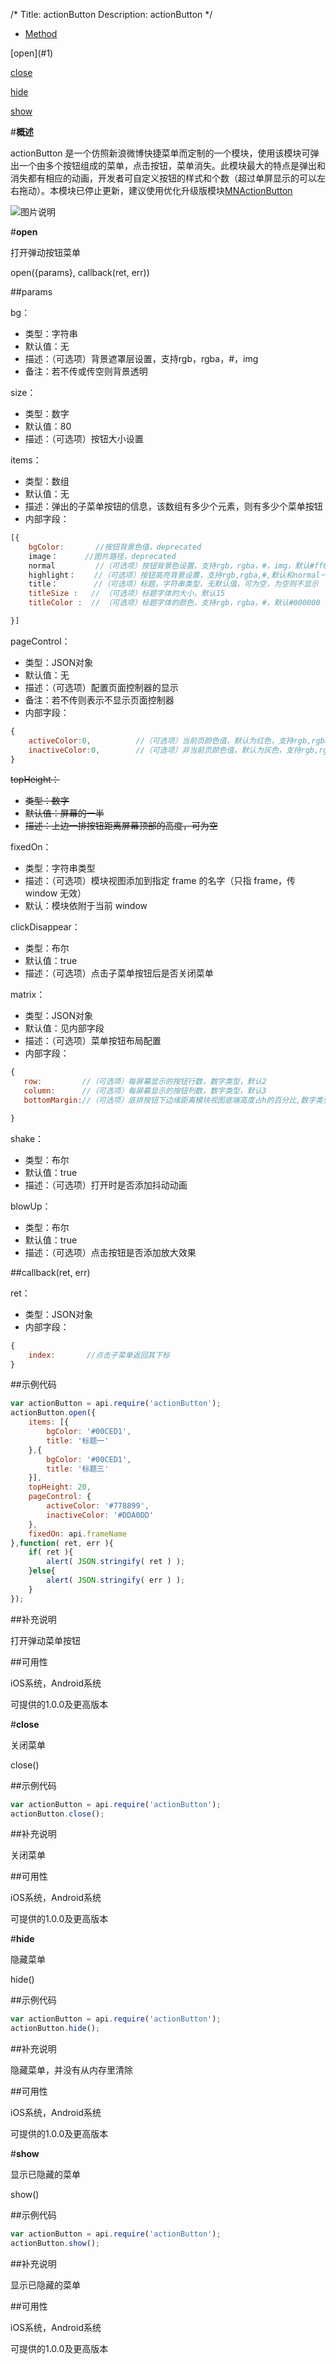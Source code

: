 /*
Title: actionButton
Description: actionButton
*/

<ul id="tab" class="clearfix">
	<li class="active"><a href="#method-content">Method</a></li>
</ul>
<div id="method-content">

<div class="outline">
[open](#1)

[close](#2)

[hide](#3)

[show](#4)
</div>

#**概述**

actionButton 是一个仿照新浪微博快捷菜单而定制的一个模块，使用该模块可弹出一个由多个按钮组成的菜单，点击按钮，菜单消失。此模块最大的特点是弹出和消失都有相应的动画，开发者可自定义按钮的样式和个数（超过单屏显示的可以左右拖动）。本模块已停止更新，建议使用优化升级版模块[MNActionButton](http://docs.apicloud.com/端API/导航菜单/MNActionButton)

![图片说明](/img/docImage/actionButton.jpg)

#**open**<div id="1"></div>

打开弹动按钮菜单

open({params}, callback(ret, err))

##params

bg：

- 类型：字符串
- 默认值：无
- 描述：（可选项）背景遮罩层设置，支持rgb，rgba，#，img
- 备注：若不传或传空则背景透明

size：

- 类型：数字
- 默认值：80
- 描述：（可选项）按钮大小设置

items：

- 类型：数组
- 默认值：无
- 描述：弹出的子菜单按钮的信息，该数组有多少个元素，则有多少个菜单按钮
- 内部字段：

```js
[{
    bgColor:       //按钮背景色值，deprecated
    image：		//图片路径，deprecated
    normal         //（可选项）按钮背景色设置，支持rgb，rgba，#，img，默认#ff0000
    highlight：    //（可选项）按钮高亮背景设置，支持rgb,rgba,#,默认和normal一样
	title：        //（可选项）标题，字符串类型，无默认值，可为空，为空则不显示
    titleSize :   // （可选项）标题字体的大小，默认15
	titleColor :  // （可选项）标题字体的颜色，支持rgb，rgba，#，默认#000000 

}]
```

pageControl：

- 类型：JSON对象
- 默认值：无
- 描述：（可选项）配置页面控制器的显示
- 备注：若不传则表示不显示页面控制器
- 内部字段：

```js
{
    activeColor:0,          //（可选项）当前页颜色值，默认为红色，支持rgb,rgba,#
    inactiveColor:0,        //（可选项）非当前页颜色值，默认为灰色，支持rgb,rgba,#
}
```

<del>topHeight：</del>

- <del>类型：数字</del>
- <del>默认值：屏幕的一半</del>
- <del>描述：上边一排按钮距离屏幕顶部的高度，可为空</del>

fixedOn：

- 类型：字符串类型
- 描述：（可选项）模块视图添加到指定 frame 的名字（只指 frame，传 window 无效）
- 默认：模块依附于当前 window

clickDisappear：

- 类型：布尔
- 默认值：true
- 描述：（可选项）点击子菜单按钮后是否关闭菜单

matrix：

- 类型：JSON对象
- 默认值：见内部字段
- 描述：（可选项）菜单按钮布局配置
- 内部字段：

```js
{
   row:         //（可选项）每屏幕显示的按钮行数，数字类型，默认2
   column:      //（可选项）每屏幕显示的按钮列数，数字类型，默认3
   bottomMargin://（可选项）底排按钮下边缘距离模块视图底端高度占h的百分比,数字类型,默认40 	   取值范围 0 ~ 100

}
```

shake：

- 类型：布尔
- 默认值：true
- 描述：（可选项）打开时是否添加抖动动画

blowUp：

- 类型：布尔
- 默认值：true
- 描述：（可选项）点击按钮是否添加放大效果

##callback(ret, err)

ret：

- 类型：JSON对象
- 内部字段：

```js
{
	index:       //点击子菜单返回其下标
}
```

##示例代码

```js
var actionButton = api.require('actionButton');
actionButton.open({
	items: [{
		bgColor: '#00CED1',
		title: '标题一'
	},{
		bgColor: '#00CED1',
		title: '标题三'
	}],
	topHeight: 20,
	pageControl: {
		activeColor: '#778899',
		inactiveColor: '#DDA0DD'
	},
    fixedOn: api.frameName
},function( ret, err ){		
	if( ret ){
		alert( JSON.stringify( ret ) );
	}else{
		alert( JSON.stringify( err ) );
	}
});
```

##补充说明

打开弹动菜单按钮

##可用性

iOS系统，Android系统

可提供的1.0.0及更高版本

#**close**<div id="2"></div>

关闭菜单

close()

##示例代码

```js
var actionButton = api.require('actionButton');
actionButton.close();
```

##补充说明

关闭菜单

##可用性

iOS系统，Android系统

可提供的1.0.0及更高版本

#**hide**<div id="3"></div>

隐藏菜单

hide()

##示例代码

```js
var actionButton = api.require('actionButton');
actionButton.hide();
```

##补充说明

隐藏菜单，并没有从内存里清除

##可用性

iOS系统，Android系统

可提供的1.0.0及更高版本

#**show**<div id="3"></div>

显示已隐藏的菜单

show()

##示例代码

```js
var actionButton = api.require('actionButton');
actionButton.show();
```

##补充说明

显示已隐藏的菜单

##可用性

iOS系统，Android系统

可提供的1.0.0及更高版本

